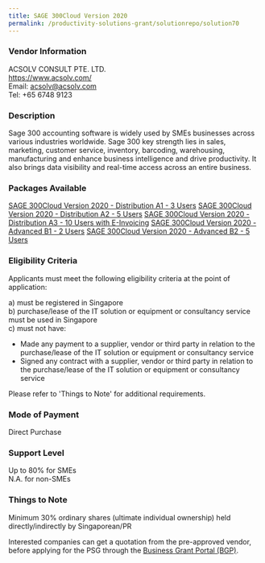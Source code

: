 ```yaml
---
title: SAGE 300Cloud Version 2020
permalink: /productivity-solutions-grant/solutionrepo/solution70
---
```


### Vendor Information
ACSOLV CONSULT PTE. LTD.<br>https://www.acsolv.com/<br>Email: acsolv@acsolv.com<br>Tel: +65 6748 9123

### Description

Sage 300 accounting software is widely used by SMEs businesses across various industries worldwide. Sage 300 key strength lies in sales, marketing, customer service, inventory, barcoding, warehousing, manufacturing and enhance business intelligence and drive productivity. It also brings data visibility and real-time access across an entire business.

### Packages Available

<a href='https://www.gobusiness.gov.sg/images/psg/ACSOLV_CONSULT_20190040_Annex_3_20200625150628_Part_1.pdf' target='_blank'>SAGE 300Cloud Version 2020 - Distribution A1 - 3 Users</a>
<a href='https://www.gobusiness.gov.sg/images/psg/ACSOLV_CONSULT_20190040_Annex_3_20200625150628_Part_2.pdf' target='_blank'>SAGE 300Cloud Version 2020 - Distribution A2 - 5 Users</a>
<a href='https://www.gobusiness.gov.sg/images/psg/ACSOLV_CONSULT_20190040_Annex_3_20200625150628_Part_3.pdf' target='_blank'>SAGE 300Cloud Version 2020 - Distribution A3 - 10 Users with E-Invoicing</a>
<a href='https://www.gobusiness.gov.sg/images/psg/ACSOLV_CONSULT_20190040_Annex_3_20200625150628_Part_4.pdf' target='_blank'>SAGE 300Cloud Version 2020 - Advanced B1 - 2 Users</a>
<a href='https://www.gobusiness.gov.sg/images/psg/ACSOLV_CONSULT_20190040_Annex_3_20200625150628_Part_5.pdf' target='_blank'>SAGE 300Cloud Version 2020 - Advanced B2 - 5 Users</a>

### Eligibility Criteria

Applicants must meet the following eligibility criteria at the point of application:

a) must be registered in Singapore <br>
b) purchase/lease of the IT solution or equipment or consultancy service must be used in Singapore <br>
c) must not have:
- Made any payment to a supplier, vendor or third party in relation to the purchase/lease of the IT solution or equipment or consultancy service
- Signed any contract with a supplier, vendor or third party in relation to the purchase/lease of the IT solution or equipment or consultancy service

Please refer to 'Things to Note' for additional requirements.

### Mode of Payment
Direct Purchase

### Support Level
Up to 80% for SMEs <br>
N.A. for non-SMEs

### Things to Note
Minimum 30% ordinary shares (ultimate individual ownership) held directly/indirectly by Singaporean/PR

Interested companies can get a quotation from the pre-approved vendor, before applying for the PSG through the <a target='_blank' href='https://www.businessgrants.gov.sg/'>Business Grant Portal (BGP)</a>.
